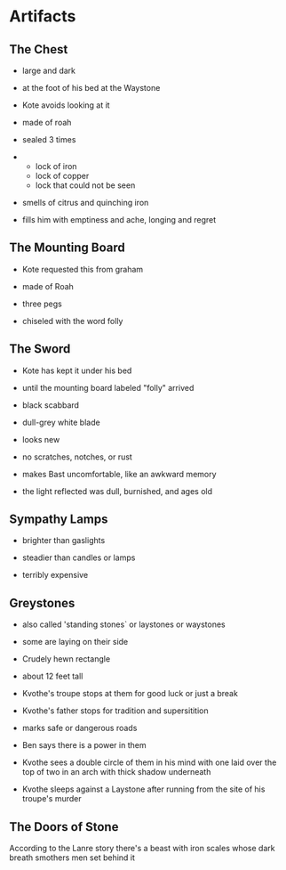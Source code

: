 # Artifacts

## The Chest

* large and dark

* at the foot of his bed at the Waystone

* Kote avoids looking at it

* made of roah

* sealed 3 times

* * lock of iron
  * lock of copper
  * lock that could not be seen

* smells of citrus and quinching iron

* fills him with emptiness and ache, longing and regret


## The Mounting Board

* Kote requested this from graham

* made of Roah

* three pegs

* chiseled with the word folly


## The Sword

* Kote has kept it under his bed

* until the mounting board labeled "folly" arrived

* black scabbard

* dull-grey white blade

* looks new

* no scratches, notches, or rust

* makes Bast uncomfortable, like an awkward memory

* the light reflected was dull, burnished, and ages old


## Sympathy Lamps

* brighter than gaslights

* steadier than candles or lamps

* terribly expensive


## Greystones

* also called 'standing stones\` or laystones or waystones

* some are laying on their side

* Crudely hewn rectangle

* about 12 feet tall

* Kvothe's troupe stops at them for good luck or just a break

* Kvothe's father stops for tradition and supersitition

* marks safe or dangerous roads

* Ben says there is a power in them

* Kvothe sees a double circle of them in his mind with one laid over the top of two in an arch with thick shadow underneath

* Kvothe sleeps against a Laystone after running from the site of his troupe's murder


## The Doors of Stone

According to the Lanre story there's a beast with iron scales whose dark breath smothers men set behind it

